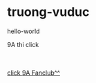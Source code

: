 truong-vuduc
============

hello-world
<!DOCTYPE html>
<html>
	<head>
		<link type="text/css" rel="stylesheet" href="stylesheet.css"/>
		<title>Vu Duc Truong</title>
	</head>
	<body>
		<p>9A thi click</p><br/><br/>
		<div>
		<a href="https://www.facebook.com/groups/9A.quynhhai/">click <span>9A Fanclub^^</span></a>
		</div>
	</body>
</html>